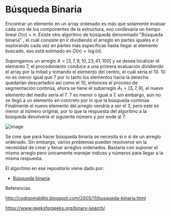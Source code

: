 # Búsqueda Binaria

Encontrar un elemento en un array ordenado es más que solamente evaluar cada uno de los componentes de la estructura, eso conllevaría un tiempo lineal $O(n) = n$. Existe otro algoritmo de búsqueda denominado "Búsqueda binaria" , el cuál consiste en ir dividiendo el arreglo en partes iguales e ir explorando cada vez en partes más especificas hasta llegar al elemento buscado, eso está estimado en $O(n) = \log(n)$.

Supongamos un arreglo $A=[3, 7,9,10,23,41,100]$ y se desea localizar el elemento 7, el procedimiento conduce a una primera evaluación dividiendo el array por la mitad y tomando el elemento del centro, el cuál sería el 10. 10 no es menor igual que 7 por lo tanto los elementos hacia la derecha quedarían descartados así como el 10, entonces el proceso de segmentación continúa, ahora se tiene el subarreglo $A_{1} = [3,7,9]$, el nuevo elemento del medio sería el 7. 7 es menor o igual a 7, sin embargo, aún no se llegó a un elemento en concreto por lo que la búsqueda continúa. Finalmente el nuevo elemento del arreglo vendría a ser el 3, pero este es menor al número original, por lo que la respuesta del algoritmo a la búsqueda devolvería el siguiente número y por ende al 7.

![image](https://user-images.githubusercontent.com/101998948/197692247-e9df6f63-4f2e-4cef-beed-b68bbdcffc9f.png)

Se cree que para hacer búsqueda binaria se necesita si o sí de un arreglo ordenado. Sin embargo, varios problemas pueden resolverse sin la necesidad de crear y llenar arreglos ordenados. Bastaría con suponer el mismo arreglo pero únicamente manejar indices y números para llegar a la misma respuesta.

El algoritmo en ese repositorio viene dado por:

- [Búsqueda binaria](https://github.com/AnderMichael/Algoritmica/blob/main/Teor%C3%ADa_N%C3%BAmeros/B%C3%BAsqueda_Binaria/BinarySearch.cpp)

Referencias

http://codigomaldito.blogspot.com/2005/11/busqueda-binaria.html

https://www.geeksforgeeks.org/binary-search/
